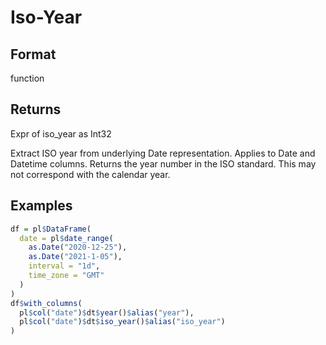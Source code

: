 # Iso-Year

## Format

function

## Returns

Expr of iso_year as Int32

Extract ISO year from underlying Date representation. Applies to Date and Datetime columns. Returns the year number in the ISO standard. This may not correspond with the calendar year.

## Examples

```r
df = pl$DataFrame(
  date = pl$date_range(
    as.Date("2020-12-25"),
    as.Date("2021-1-05"),
    interval = "1d",
    time_zone = "GMT"
  )
)
df$with_columns(
  pl$col("date")$dt$year()$alias("year"),
  pl$col("date")$dt$iso_year()$alias("iso_year")
)
```